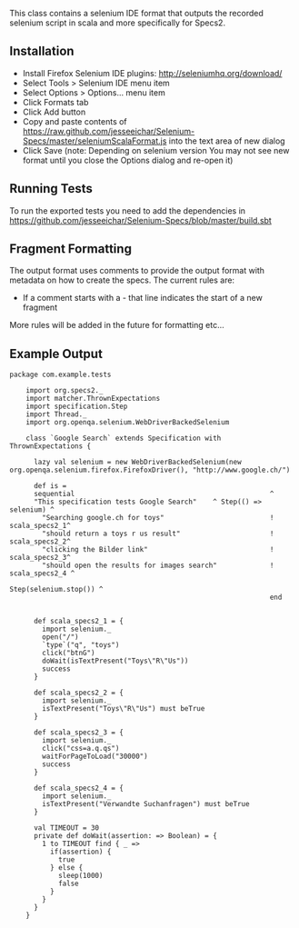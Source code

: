 This class contains a selenium IDE format that outputs the recorded selenium script in scala and more specifically for Specs2.  


Installation
------------

 * Install Firefox Selenium IDE plugins:  http://seleniumhq.org/download/
 * Select Tools > Selenium IDE menu item
 * Select Options > Options... menu item
 * Click Formats tab
 * Click Add button
 * Copy and paste contents of https://raw.github.com/jesseeichar/Selenium-Specs/master/seleniumScalaFormat.js into the text area of new dialog
 * Click Save (note: Depending on selenium version You may not see new format until you close the Options dialog and re-open it)


Running Tests
-------------

To run the exported tests you need to add the dependencies in https://github.com/jesseeichar/Selenium-Specs/blob/master/build.sbt

Fragment Formatting
-------------------

The output format uses comments to provide the output format with metadata on how to create the specs.  The current rules are:

  * If a comment starts with a - that line indicates the start of a new fragment

More rules will be added in the future for formatting etc...

Example Output
--------------

    package com.example.tests

		import org.specs2._
		import matcher.ThrownExpectations
		import specification.Step
		import Thread._
		import org.openqa.selenium.WebDriverBackedSelenium

		class `Google Search` extends Specification with ThrownExpectations { 

		  lazy val selenium = new WebDriverBackedSelenium(new org.openqa.selenium.firefox.FirefoxDriver(), "http://www.google.ch/")

		  def is = 
		  sequential                                                ^
		  "This specification tests Google Search"    ^ Step(() => selenium) ^ 
		    "Searching google.ch for toys"                          ! scala_specs2_1^
		    "should return a toys r us result"                      ! scala_specs2_2^
		    "clicking the Bilder link"                              ! scala_specs2_3^
		    "should open the results for images search"             ! scala_specs2_4 ^
		                                                            Step(selenium.stop()) ^
		                                                            end


		  def scala_specs2_1 = {
		    import selenium._
		    open("/")
		    `type`("q", "toys")
		    click("btnG")
		    doWait(isTextPresent("Toys\"R\"Us"))
		    success
		  }

		  def scala_specs2_2 = {
		    import selenium._
		    isTextPresent("Toys\"R\"Us") must beTrue
		  }

		  def scala_specs2_3 = {
		    import selenium._
		    click("css=a.q.qs")
		    waitForPageToLoad("30000")
		    success
		  }

		  def scala_specs2_4 = {
		    import selenium._
		    isTextPresent("Verwandte Suchanfragen") must beTrue
		  }

		  val TIMEOUT = 30
		  private def doWait(assertion: => Boolean) = {
		    1 to TIMEOUT find { _ =>
		      if(assertion) {
		        true
		      } else {
		        sleep(1000)
		        false
		      }
		    }
		  }
		}
		